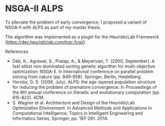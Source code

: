 # NSGA-II ALPS

To alleviate the problem of early convergence, I proposed a variant of NSGA-II with ALPS as part of my master thesis. 

The algorithm was implemented as a plugin for the HeuristicLab Framework (https://dev.heuristiclab.com/trac.fcgi/). 

References
- Deb, K., Agrawal, S., Pratap, A., & Meyarivan, T. (2000, September). A fast elitist non-dominated sorting genetic algorithm for multi-objective optimization: NSGA-II. In International conference on parallel problem solving from nature (pp. 849-858). Springer, Berlin, Heidelberg.
- Hornby, G. S. (2006, July). ALPS: the age-layered population structure for reducing the problem of premature convergence. In Proceedings of the 8th annual conference on Genetic and evolutionary computation (pp. 815-822). ACM.
- S. Wagner et al. Architecture and Design of the HeuristicLab Optimization Environment. In Advanced Methods and Applications in Computational Intelligence, Topics in Intelligent Engineering and Informatics Series, Springer, pp. 197-261. 2014.
